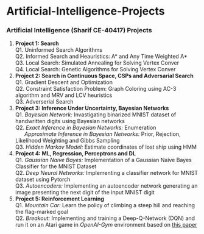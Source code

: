 # Artificial-Intelligence-Projects
### Artificial Intelligence (Sharif CE-40417) Projects  
1. **Project 1: Search**  
  Q1. Uninformed Search Algorithms  
  Q2. Informed Search and Heauristics: A* and Any Time Weighted A*  
  Q3. Local Search: Simulated Annealing for Solving Vertex Conver  
  Q4. Local Search: Genetic Algorithms for Solving Vertex Conver  
2. **Project 2: Search in Continuous Space, CSPs and Adversarial Search**  
  Q1. Gradient Descent and Optimization  
  Q2. Constraint Satisfaction Problem: Graph Coloring using AC-3 algorithm and MRV and LCV heuristics  
  Q3. Adverserial Search  
3. **Project 3: Inference Under Uncertainty, Bayesian Networks**  
  Q1. *Bayesian Network:* Invastigating binarized MNIST dataset of handwritten digits using Bayesian networks  
  Q2. *Exact Inference in Bayesian Networks:* Enumeration  
  &nbsp; &nbsp; &nbsp; *Approximate Inference in Bayesian Networks:* Prior, Rejection, Likelihood Weighting and Gibbs Sampling  
  Q3. *Hidden Markov Model:* Estimate coordinates of lost ship using HMM  
4. **Project 4: ML, Regression, Perceptrons and DL**  
  Q1. *Gaussian Naive Bayes:* Implementation of a Gaussian Naive Bayes Classifier for the MNIST Dataset  
  Q2. *Deep Neural Networks:* Implementing a classifier network for MNIST dataset using Pytorch  
  Q3. *Autoencoders:* Implementing an autoencoder network generating an image presenting the next digit of the input MNIST digit  
5. **Project 5: Reinforcement Learning**  
  Q1. *Mountain Car:* Learn the policy of climbing a steep hill and reaching the flag-marked goal  
  Q2. *Breakout:* Implementing and training a Deep-Q-Network (DQN) and run it on an Atari game in _OpenAI-Gym_ environment based on [this paper](https://arxiv.org/pdf/1312.5602.pdf)
